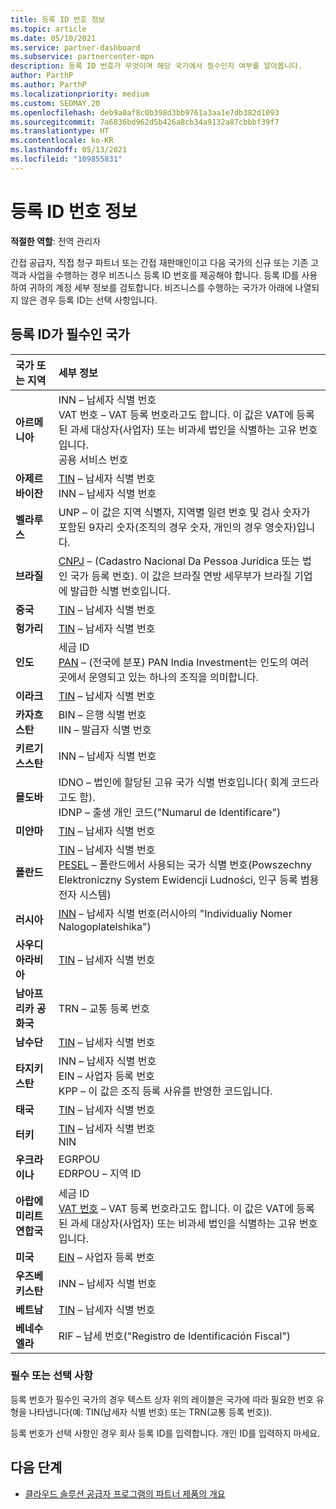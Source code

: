 ```yaml
---
title: 등록 ID 번호 정보
ms.topic: article
ms.date: 05/10/2021
ms.service: partner-dashboard
ms.subservice: partnercenter-mpn
description: 등록 ID 번호가 무엇이며 해당 국가에서 필수인지 여부를 알아봅니다.
author: ParthP
ms.author: ParthP
ms.localizationpriority: medium
ms.custom: SEOMAY.20
ms.openlocfilehash: deb9a0af8c0b398d3bb9761a3aa1e7db382d1093
ms.sourcegitcommit: 7a6836bd962d5b426a8cb34a9132a87cbbbf39f7
ms.translationtype: HT
ms.contentlocale: ko-KR
ms.lasthandoff: 05/13/2021
ms.locfileid: "109855831"
---
```

# <a name="registration-id-number-information"></a>등록 ID 번호 정보

**적절한 역할**: 전역 관리자
 
간접 공급자, 직접 청구 파트너 또는 간접 재판매인이고 다음 국가의 신규 또는 기존 고객과 사업을 수행하는 경우 비즈니스 등록 ID 번호를 제공해야 합니다. 등록 ID를 사용하여 귀하의 계정 세부 정보를 검토합니다. 비즈니스를 수행하는 국가가 아래에 나열되지 않은 경우 등록 ID는 선택 사항입니다.

## <a name="countries-where-registration-id-is-required"></a>등록 ID가 필수인 국가

| **국가 또는 지역** | **세부 정보** |
|:--|:--|
| **아르메니아** | INN – 납세자 식별 번호<br>VAT 번호 – VAT 등록 번호라고도 합니다. 이 값은 VAT에 등록된 과세 대상자(사업자) 또는 비과세 법인을 식별하는 고유 번호입니다.<br>공용 서비스 번호 |
| **아제르바이잔**  | [TIN](http://www.oecd.org/tax/automatic-exchange/crs-implementation-and-assistance/tax-identification-numbers/Azerbaijan-TIN.pdf) – 납세자 식별 번호<br>INN – 납세자 식별 번호 |
| **벨라루스**  | UNP – 이 값은 지역 식별자, 지역별 일련 번호 및 검사 숫자가 포함된 9자리 숫자(조직의 경우 숫자, 개인의 경우 영숫자)입니다. |
|**브라질** | [CNPJ](http://www.oecd.org/tax/automatic-exchange/crs-implementation-and-assistance/tax-identification-numbers/Brazil-TIN.pdf) – (Cadastro Nacional Da Pessoa Jurídica 또는 법인 국가 등록 번호). 이 값은 브라질 연방 세무부가 브라질 기업에 발급한 식별 번호입니다.  |
| **중국** | [TIN](http://www.oecd.org/tax/automatic-exchange/crs-implementation-and-assistance/tax-identification-numbers/China-TIN.pdf) – 납세자 식별 번호 |
| **헝가리**  | [TIN](http://www.oecd.org/tax/automatic-exchange/crs-implementation-and-assistance/tax-identification-numbers/Hungary-TIN.pdf) – 납세자 식별 번호 |
| **인도** | 세금 ID<br>[PAN](http://www.oecd.org/tax/automatic-exchange/crs-implementation-and-assistance/tax-identification-numbers/India-TIN.pdf) – (전국에 분포) PAN India Investment는 인도의 여러 곳에서 운영되고 있는 하나의 조직을 의미합니다. |
| **이라크** | [TIN](http://www.oecd.org/tax/automatic-exchange/crs-implementation-and-assistance/tax-identification-numbers/) – 납세자 식별 번호 |
| **카자흐스탄**  | BIN – 은행 식별 번호<br>IIN – 발급자 식별 번호 |
| **키르기스스탄**  | INN – 납세자 식별 번호 |
| **몰도바**  | IDNO – 법인에 할당된 고유 국가 식별 번호입니다( 회계 코드라고도 함).<br>IDNP – 출생 개인 코드("Numarul de Identificare") |
| **미얀마** | [TIN](http://www.oecd.org/tax/automatic-exchange/crs-implementation-and-assistance/tax-identification-numbers/) – 납세자 식별 번호 |
| **폴란드**  | [TIN](http://www.oecd.org/tax/automatic-exchange/crs-implementation-and-assistance/tax-identification-numbers/Poland-TIN.pdf) – 납세자 식별 번호<br>[PESEL](http://www.oecd.org/tax/automatic-exchange/crs-implementation-and-assistance/tax-identification-numbers/Poland-TIN.pdf) – 폴란드에서 사용되는 국가 식별 번호(Powszechny Elektroniczny System Ewidencji Ludności, 인구 등록 범용 전자 시스템) |
| **러시아**  | [INN](http://www.oecd.org/tax/automatic-exchange/crs-implementation-and-assistance/tax-identification-numbers/Russia-TIN.pdf) – 납세자 식별 번호(러시아의 "Individualiy Nomer Nalogoplatelshika") | 
| **사우디아라비아** | [TIN](http://www.oecd.org/tax/automatic-exchange/crs-implementation-and-assistance/tax-identification-numbers/Saudi-Arabia-TIN.pdf) – 납세자 식별 번호 |
| **남아프리카 공화국** | TRN – 교통 등록 번호 |
| **남수단** | [TIN](http://www.oecd.org/tax/automatic-exchange/crs-implementation-and-assistance/tax-identification-numbers/) – 납세자 식별 번호 |
| **타지키스탄**  | INN – 납세자 식별 번호<br>EIN – 사업자 등록 번호<br>KPP – 이 값은 조직 등록 사유를 반영한 코드입니다. |
| **태국** | [TIN](http://www.oecd.org/tax/automatic-exchange/crs-implementation-and-assistance/tax-identification-numbers/) – 납세자 식별 번호 |
| **터키** | [TIN](http://www.oecd.org/tax/automatic-exchange/crs-implementation-and-assistance/tax-identification-numbers/Turkey-TIN.pdf) – 납세자 식별 번호<br>NIN |
| **우크라이나**  | EGRPOU<br>EDRPOU – 지역 ID |
| **아랍에미리트연합국** | 세금 ID<br>[VAT 번호](http://www.oecd.org/tax/automatic-exchange/crs-implementation-and-assistance/tax-identification-numbers/UAE-TIN.pdf) – VAT 등록 번호라고도 합니다. 이 값은 VAT에 등록된 과세 대상자(사업자) 또는 비과세 법인을 식별하는 고유 번호입니다. |
| **미국** | [EIN](https://irs.ein-forms-gov.com/?keyword=employer%20identification%20number&source=Google&network=o&device=c&devicemodel=&mobile=&adposition%5d&targetid=kwd-81501461534755:loc-190&msclkid=458d3159f6051392f5286e8e75ed79ce) – 사업자 등록 번호 |
| **우즈베키스탄**  | INN – 납세자 식별 번호 |
| **베트남** | [TIN](http://www.oecd.org/tax/automatic-exchange/crs-implementation-and-assistance/tax-identification-numbers/) – 납세자 식별 번호 |
| **베네수엘라** | RIF – 납세 번호("Registro de Identificación Fiscal") |  

### <a name="mandatory-or-optional"></a>필수 또는 선택 사항
 
등록 번호가 필수인 국가의 경우 텍스트 상자 위의 레이블은 국가에 따라 필요한 번호 유형을 나타냅니다(예: TIN(납세자 식별 번호) 또는 TRN(교통 등록 번호)).

등록 번호가 선택 사항인 경우 회사 등록 ID를 입력합니다. 개인 ID를 입력하지 마세요.

## <a name="next-steps"></a>다음 단계

- [클라우드 솔루션 공급자 프로그램의 파트너 제품의 개요](csp-offers.md)
